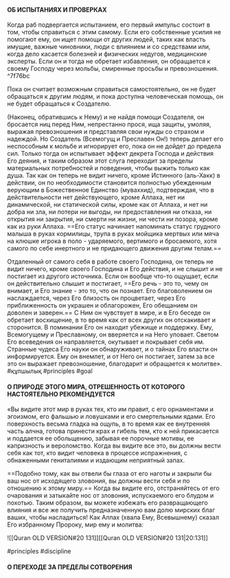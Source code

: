 
#### ОБ ИСПЫТАНИЯХ И ПРОВЕРКАХ

Когда раб подвергается испытанием, его первый импульс состоит в том, чтобы справиться с этим самому. Если его собственные усилия не помогают ему, он ищет помощи от других людей, таких как власть имущие, важные чиновники, люди с влиянием и со средствами или, когда дело касается болезней и физических недугов, медицинские эксперты. Если он и тогда не обретает избавления, он обращается к своему Господу через мольбы, смиренные просьбы и превозношения. ^7f76bc

Пока он считает возможным справиться самостоятельно, он не будет обращаться к другим людям, и пока доступна человеческая помощь, он не будет обращаться к Создателю. 

(Наконец, обратившись к Нему) и не найдя помощи Создателя, он бросается ниц перед Ним, непрестанно прося, ища защиты, умоляя, выражая превозношения и представляя свои нужды со страхом и надеждой. Но Создатель (Всемогущ и Преславен Он!) теперь делает его неспособным к мольбе и игнорирует его, пока он не дойдет до предела сил. Только тогда он испытывает эффект декрета Господа и действия Его деяния, и таким образом этот слуга переходит за пределы материальных потребностей и поведения, чтобы выжить только как душа. Так как он теперь не видит ничего, кроме Истинного (аль-Хакк) в действии, он по необходимости становится полностью убежденным верующим в Божественное Единство (муваххид), подтверждая, что в действительности нет действующего, кроме Аллаха, нет ни динамической, ни статической силы, кроме как от Аллаха, и нет ни добра ни зла, ни потери ни выгоды, ни предоставления ни отказа, ни открытия ни закрытия, ни смерти ни жизни, ни чести ни позора, кроме как из руки Аллаха. ==Его статус начинает напоминать статус грудного малыша в руках кормилицы, трупа в руках мойщика мертвых или мяча на клюшке игрока в поло - ударяемого, вертимого и бросаемого, хотя самого по себе инертного и не придающего движения другим телам.==

Отдаленный от самого себя в работе своего Господина, он теперь не видит ничего, кроме своего Господина и Его действия, и не слышит и не постигает из другого источника. Если он вообще что-то ощущает, если он действительно слышит и постигает, ==Его речь - это то, чему он внимает, и Его знание - это то, что он познает. Его благоволением он наслаждается, через Его близость он процветает, через Его приближенность он украшен и облагорожен, Его обещанием он доволен и заверен.== С Ним он чувствует в мире, и в Его беседе он обретает восхищение, в то время как от всех других он отскакивает и сторонится. В поминании Его он находит убежище и поддержку. Ему, Всемогущему и Преславному, он вверяется и на Него уповает. Светом Его всеведения он направляется, окутывает и покрывает себя им. Странные чудеса Его науки он обнаруживает, и о тайнах Его власти он информируется. Ему он внемлет, и от Него он постигает, затем за все это он выражает превозношение, благодарит и обращается к молитве».
#құлшылық #principles #goal 




#### О ПРИРОДЕ ЭТОГО МИРА, ОТРЕШЕННОСТЬ ОТ КОТОРОГО НАСТОЯТЕЛЬНО РЕКОМЕНДУЕТСЯ

«Вы видите этот мир в руках тех, кто им правит, с его орнаментами и эгоизмом, его фальшью и ловушками и его смертельными ядами. Его поверхность весьма гладка на ощупь, в то время как ее внутренняя часть алчна, готова принести крах и гибель тем, кто к ней прикасается и поддается ее обольщению, забывая ее порочные мотивы, ее капризность и вероломство. Когда вы видите все это, вы должны вести себя как тот, кто видит человека в процессе испражнения, с обнаженными гениталиями и издающим неприятный запах. 

==Подобно тому, как вы отвели бы глаза от его наготы и закрыли бы ваш нос от исходящего зловония, вы должны вести себя и по отношению к этому миру.== Когда вы видите его, отстраняйтесь от его очарования и затыкайте нос от зловония, испускаемого его блудом и похотью. Таким образом, вы можете избежать его развращающего влияния и все же получить предназначенную вам долю мирских благ ваших, чтобы насладиться! Как Аллах (хвала Ему, Всевышнему) сказал Его избранному Пророку, мир ему и молитва:

![[Quran OLD VERSION#20 131]][[Quran OLD VERSION#20 131|20:131]]

#principles #discipline 



#### О ПЕРЕХОДЕ ЗА ПРЕДЕЛЫ СОТВОРЕНИЯ


